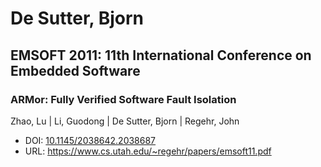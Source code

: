 # De Sutter, Bjorn

## EMSOFT 2011: 11th International Conference on Embedded Software

### ARMor: Fully Verified Software Fault Isolation
Zhao, Lu | Li, Guodong | De Sutter, Bjorn | Regehr, John
* DOI: [10.1145/2038642.2038687](https://doi.org/10.1145/2038642.2038687)
* URL: <https://www.cs.utah.edu/~regehr/papers/emsoft11.pdf>

